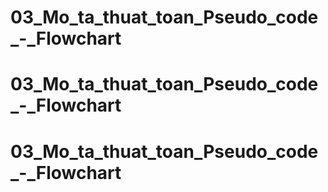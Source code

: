 # 03_Mo_ta_thuat_toan_Pseudo_code_-_Flowchart
# 03_Mo_ta_thuat_toan_Pseudo_code_-_Flowchart
# 03_Mo_ta_thuat_toan_Pseudo_code_-_Flowchart
